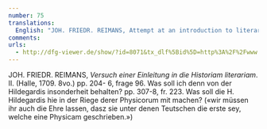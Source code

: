 ```yaml
---
number: 75
translations:
  English: "JOH. FRIEDR. REIMANS, Attempt at an introduction to literary history. II. (Halle, 1709. 8vo.) pp. 204- 6, question 96. What in particular should I keep of Hildegard? pp. 307-8, fr. 223. Why should St. Hildegard join the ranks of the natural sciences? (We must also give her the honor that she was the first among these Germans who wrote a natural science book.) [Trans. J. Bock]"
comments:
urls:
  - http://dfg-viewer.de/show/?id=8071&tx_dlf%5Bid%5D=http%3A%2F%2Fwww.zvdd.de%2Fdms%2Fmetsresolver%2F%3FPPN%3DPPN317603396&tx_dlf%5Bpage%5D=1
---
```


JOH. FRIEDR. REIMANS, <em>Versuch einer Einleitung in die Historiam literariam</em>. II. (Halle, 1709. 8vo.) pp. 204- 6, frage 96. Was soll ich denn von der Hildegardis insonderheit behalten? pp. 307-8, fr. 223. Was soll die H. Hildegardis hie in der Riege derer Physicorum mit machen? («wir müssen ihr auch die Ehre lassen, dasz sie unter denen Teutschen die erste sey, welche eine Physicam geschrieben.»)
